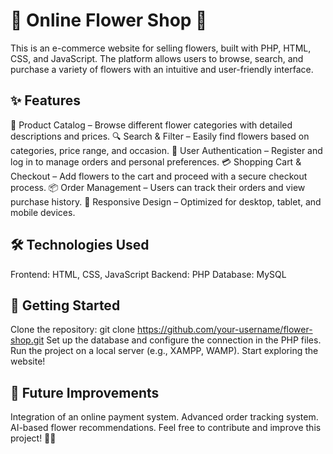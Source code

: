 # 🌸 Online Flower Shop 💐
This is an e-commerce website for selling flowers, built with PHP, HTML, CSS, and JavaScript. The platform allows users to browse, search, and purchase a variety of flowers with an intuitive and user-friendly interface.

## ✨ Features
🛒 Product Catalog – Browse different flower categories with detailed descriptions and prices.
🔍 Search & Filter – Easily find flowers based on categories, price range, and occasion.
👤 User Authentication – Register and log in to manage orders and personal preferences.
💳 Shopping Cart & Checkout – Add flowers to the cart and proceed with a secure checkout process.
📦 Order Management – Users can track their orders and view purchase history.
🎨 Responsive Design – Optimized for desktop, tablet, and mobile devices.
## 🛠️ Technologies Used
Frontend: HTML, CSS, JavaScript
Backend: PHP
Database: MySQL
## 🚀 Getting Started
Clone the repository:
git clone https://github.com/your-username/flower-shop.git
Set up the database and configure the connection in the PHP files.
Run the project on a local server (e.g., XAMPP, WAMP).
Start exploring the website!
## 📌 Future Improvements
Integration of an online payment system.
Advanced order tracking system.
AI-based flower recommendations.
Feel free to contribute and improve this project! 🌿🌷

